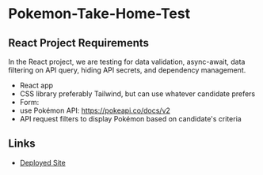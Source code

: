 # Pokemon-Take-Home-Test

## React Project Requirements

In the React project, we are testing for data validation, async-await, data filtering on API query, hiding API secrets, and dependency management.

- React app
- CSS library preferably Tailwind, but can use whatever candidate prefers
- Form:
- use Pokémon API: https://pokeapi.co/docs/v2
- API request filters to display Pokémon based on candidate's criteria

## Links

- [Deployed Site]()
